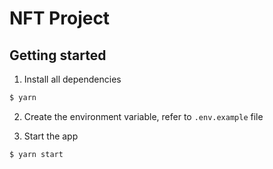 # NFT Project

## Getting started

1. Install all dependencies

```bash
$ yarn
```

2. Create the environment variable, refer to `.env.example` file

3. Start the app

```
$ yarn start
```
